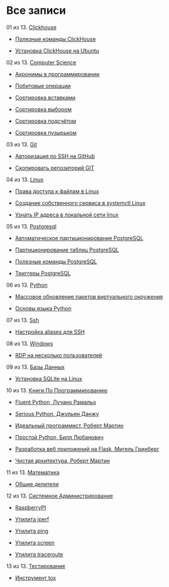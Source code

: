 # Все записи


01 из 13. [Clickhouse](./meta_clickhouse.md)

* [Полезные команды ClickHouse](./2020-07-12_clickhouse_snippets.md)

* [Установка ClickHouse на Ubuntu](./2020-07-12_clickhouse_install_ubuntu.md)

02 из 13. [Computer Science](./meta_computer_science.md)

* [Акронимы в программировании](./2020-12-17_acronims_in_programming.md)

* [Побитовые операции](./2021-01-09_computer_science_bitwise.md)

* [Сортировка вставками](./2020-12-20_computer_science_insertion_sort.md)

* [Сортировка выбором](./2020-12-20_computer_science_selection_sort.md)

* [Сортировка подсчётом](./2020-12-20_computer_science_counting_sort.md)

* [Сортировка пузырьком](./2020-12-20_computer_science_bubble_sort.md)

03 из 13. [Git](./meta_git.md)

* [Авторизация по SSH на GitHub](./2020-07-17_git_ssh.md)

* [Скопировать репозиторий GIT](./2020-07-17_git_repo_copy.md)

04 из 13. [Linux](./meta_linux.md)

* [Права доступа к файлам в Linux](./2020-11-28_file_access_rights_linux.md)

* [Создание собственного сервиса в systemctl Linux](./2020-11-28_custom_service.md)

* [Узнать IP адреса в локальной сети linux](./2020-11-28_get_local_ip_linux.md)

05 из 13. [Postgresql](./meta_postgresql.md)

* [Автоматическое партиционирование PostgreSQL](./2020-07-17_postgresql_autopart.md)

* [Партиционирование таблиц PostgreSQL](./2020-07-17_postgresql_partitioning.md)

* [Полезные команды PostgreSQL](./2021-01-13_postgresql_snippets.md)

* [Триггеры PostgreSQL](./2020-07-17_postgresql_triggers.md)

06 из 13. [Python](./meta_python.md)

* [Массовое обновление пакетов виртуального окружения](./2021-01-12_python_selective_upgrade.md)

* [Основы языка Python](./2020-07-20_programming_basic_python.md)

07 из 13. [Ssh](./meta_ssh.md)

* [Настройка aliases для SSH](./2020-12-28_ssh_aliases.md)

08 из 13. [Windows](./meta_windows.md)

* [RDP на несколько пользователей](./2020-07-17_windows_multiuser_rdp.md)

09 из 13. [Базы Данных](./meta_bazy_dannyh.md)

* [Установка SQLite на Linux](./2020-09-02_linux_sqlite.md)

10 из 13. [Книги По Программированию](./meta_knigi_po_programmirovaniy.md)

* [Fluent Python, Лучано Рамальо](./2020-07-12_fluent_python.md)

* [Serious Python, Джульен Данжу](./2020-07-12_serious_python.md)

* [Идеальный программист, Роберт Мартин](./2020-07-17_idealniy_programmist_martin.md)

* [Простой Python, Билл Любанович](./2020-07-12_introducing_python.md)

* [Разработка веб приложений на Flask, Мигель Гринберг](./2020-07-12_web_prilozhenia_flask.md)

* [Чистая архитектура, Роберт Мартин](./2021-02-28_chistaya_architectura_martin.md)

11 из 13. [Математика](./meta_matematika.md)

* [Общие делители](./2020-07-14_math_common_divisors.md)

12 из 13. [Системное Администрирование](./meta_sistemnoe_administrirovanie.md)

* [RaspberryPI](./2021-03-01_raspberry_pi.md)

* [Утилита iperf](./2021-03-15_iperf.md)

* [Утилита ping](./2021-03-05_ping.md)

* [Утилита screen](./2021-03-05_screen.md)

* [Утилита traceroute](./2021-03-05_traceroute.md)

13 из 13. [Тестирование](./meta_testirovanie.md)

* [Инструмент tox](./2021-03-15_tox.md)

